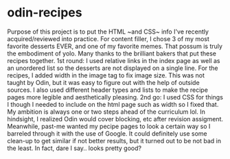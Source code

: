 # odin-recipes
Purpose of this project is to put the HTML ~and CSS~ info I've recently acquired/reviewed into practice.
For content filler, I chose 3 of my most favorite desserts EVER, and one of my favorite memes. That possum is truly the embodiment of yolo.
Many thanks to the brilliant bakers that put these recipes together.
1st round: I used relative links in the index page as well as an unordered list so the desserts are not displayed on a single line. For the recipes, I added width in the image tag to fix image size. This was not taught by Odin, but it was easy to figure out with the help of outside sources. I also used different header types and lists to make the recipe pages more legible and aesthetically pleasing.
2nd go: I used CSS for things I though I needed to include on the html page such as width so I fixed that. My ambition is always one or two steps ahead of the curriculum lol. In hindsight, I realized Odin would cover blocking, etc after revision assigment. Meanwhile, past-me wanted my pecipe pages to look a certain way so I barreled through it with the use of Google. It could definitely use some clean-up to get similar if not better results, but it turned out to be not bad in the least. In fact, dare I say.. looks pretty good?